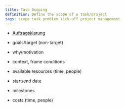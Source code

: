 ```yaml
---
title: Task Scoping
definition: Define the scope of a task/project
tags: scope task problem kick-off project management
---
```


- [Auftragsklarung](https://www.projektmanagementhandbuch.de/handbuch/projektinitiierung/auftragsklaerung/)

- goals/target (non-target)
- why/motivation
- context, frame conditions
- available resources (time, people)
- start/end date
- milestones
- costs (time, people)
